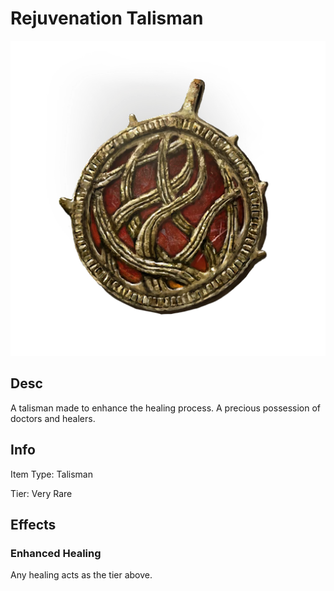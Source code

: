# Rejuvenation Talisman

![Copyrighted Image](RejuvenationTalisman.png)

## Desc

A talisman made to enhance the healing process. A precious possession of doctors and healers.

## Info

Item Type: Talisman

Tier: Very Rare

## Effects

### Enhanced Healing

Any healing acts as the tier above.
